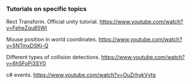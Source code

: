 ### Tutorials on specific topics

Rect Transform. Official unity tutorial. 
https://www.youtube.com/watch?v=FeheZqu85WI

Mouse position in world coordinates. 
https://www.youtube.com/watch?v=5NTmxDSKj-Q

Different types of collision detections.
https://www.youtube.com/watch?v=6h5FoPi3SY0

c# events.
https://www.youtube.com/watch?v=OuZrhykVytg
